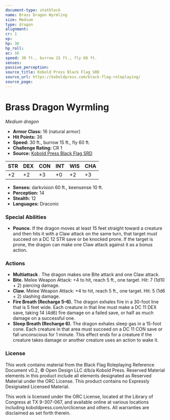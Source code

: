 ```yaml
---
document-type: statblock
name: Brass Dragon Wyrmling
size: Medium
type: dragon
alignment: 
cr: 1
xp: 
hp: 36
hp_roll: 
ac: 16
speed: 30 ft., burrow 15 ft., fly 60 ft.
senses: 
passive_perception: 
source_title: Kobold Press Black Flag SRD
source_url: https://koboldpress.com/black-flag-roleplaying/
source_page: 
---
```


# Brass Dragon Wyrmling

*Medium dragon*

- **Armor Class:** 16 (natural armor)
- **Hit Points:** 36
- **Speed:** 30 ft., burrow 15 ft., fly 60 ft.
- **Challenge Rating:** CR 1
- **Source:** [Kobold Press Black Flag SRD](https://koboldpress.com/black-flag-roleplaying/)

| STR | DEX | CON | INT | WIS | CHA |
| --- | --- | --- | --- | --- | --- |
| +2 | +2 | +3 | +0 | +2 | +3 |

- **Senses:** darkvision 60 ft., keensense 10 ft.
- **Perception:** 14
- **Stealth:** 12
- **Languages:** Draconic

### Special Abilities

- **Pounce.** If the dragon moves at least 15 feet straight toward a creature and then hits it with a Claw attack on the same turn, that target must succeed on a DC 12 STR save or be knocked prone. If the target is prone, the dragon can make one Claw attack against it as a bonus action.

### Actions

- **Multiattack** . The dragon makes one Bite attack and one Claw attack.
- **Bite.** Melee Weapon Attack: +4 to hit, reach 5 ft., one target. Hit: 7 (1d10 + 2) piercing damage.
- **Claw.** Melee Weapon Attack: +4 to hit, reach 5 ft., one target. Hit: 5 (1d6 + 2) slashing damage.
- **Fire Breath (Recharge 5–6).** The dragon exhales fire in a 30-foot line that is 5 feet wide. Each creature in that line must make a DC 11 DEX save, taking 14 (4d6) fire damage on a failed save, or half as much damage on a successful one.
- **Sleep Breath (Recharge 6).** The dragon exhales sleep gas in a 15-foot cone. Each creature in that area must succeed on a DC 11 CON save or fall unconscious for 1 minute. This effect ends for a creature if the creature takes damage or another creature uses an action to wake it.

### License

This work contains material from the Black Flag Roleplaying Reference Document v0.2, © Open Design LLC d/b/a Kobold Press. Reserved Material elements in this product include all elements designated as Reserved Material under the ORC License. This product contains no Expressly Designated Licensed Material.

This work is licensed under the ORC License, located at the Library of Congress at TX 9-307-067, and available online at various locations including koboldpress.com/orclicense and others. All warranties are disclaimed as set forth therein.
